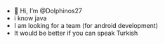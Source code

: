 - 👋 Hi, I’m @Dolphinos27
-  i know java
-  I am looking for a team (for android development)
-  It would be better if you can speak Turkish
<!---
Dolphinos27/Dolphinos27 is a ✨ special ✨ repository because its `README.md` (this file) appears on your GitHub profile.
You can click the Preview link to take a look at your changes.
--->
